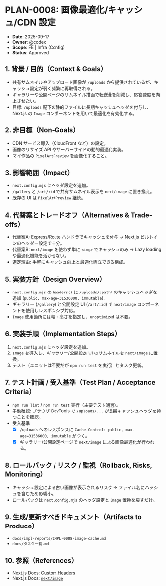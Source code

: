 # PLAN-0008: 画像最適化/キャッシュ/CDN 設定

- **Date**: 2025-09-17
- **Owner**: @codex
- **Scope**: FE | Infra (Config)
- **Status**: Approved

## 1. 背景 / 目的（Context & Goals）

- 共有サムネイルやアップロード画像が `/uploads` から提供されているが、キャッシュ設定が弱く頻繁に再取得される。
- ギャラリーや公開ページのサムネイル描画で転送量を削減し、応答速度を向上させたい。
- 目標: `/uploads` 配下の静的ファイルに長期キャッシュヘッダを付与し、Next.js の `Image` コンポーネントを用いて最適化を有効化する。

## 2. 非目標（Non-Goals）

- CDN サービス導入（CloudFront など）の設定。
- 画像のリサイズ API やサーバーサイドの動的最適化実装。
- マイ作品の `PixelArtPreview` を画像化すること。

## 3. 影響範囲（Impact）

- `next.config.mjs` にヘッダ設定を追加。
- `/gallery` と `/art/:id` で共有サムネイル表示を `next/image` に置き換え。
- 既存の UI は `PixelArtPreview` 継続。

## 4. 代替案とトレードオフ（Alternatives & Trade-offs）

- 代替案A: Express/Route ハンドラでキャッシュを付与 → Next.js ビルトインのヘッダー設定で十分。
- 代替案B: `next/image` を使わず単に `<img>` でキャッシュのみ → Lazy loading や最適化機能を活かせない。
- 選定理由: 手軽にキャッシュ向上と最適化両立できる構成。

## 5. 実装方針（Design Overview）

- `next.config.mjs` の `headers()` に `/uploads/:path*` のキャッシュヘッダを追加 (`public, max-age=31536000, immutable`).
- ギャラリー (`/gallery`) と公開設定 UI (`/art/:id`) で `next/image` コンポーネントを使用しレスポンシブ対応。
- `Image` 使用箇所には幅・高さを指定し、`unoptimized` は不要。

## 6. 実装手順（Implementation Steps）

1. `next.config.mjs` にヘッダ設定を追加。
2. `Image` を導入し、ギャラリー/公開設定 UI のサムネイルを `next/image` に置換。
3. テスト（ユニットは不要だが `npm run test` を実行）とタスク更新。

## 7. テスト計画 / 受入基準（Test Plan / Acceptance Criteria）

- `npm run lint` / `npm run test` 実行（主要テスト通過）。
- 手動確認: ブラウザ DevTools で `/uploads/...` が長期キャッシュヘッダを持つことを確認。
- 受入基準
  - [x] `/uploads` へのレスポンスに `Cache-Control: public, max-age=31536000, immutable` がつく。
  - [x] ギャラリー/公開設定ページで `next/image` による画像最適化が行われる。

## 8. ロールバック / リスク / 監視（Rollback, Risks, Monitoring）

- キャッシュ設定による古い画像が表示されるリスク → ファイル名にハッシュを含むため影響小。
- ロールバックは `next.config.mjs` のヘッダ設定と `Image` 置換を戻すだけ。

## 9. 生成/更新すべきドキュメント（Artifacts to Produce）

- `docs/impl-reports/IMPL-0008-image-cache.md`
- `docs/タスク一覧.md`

## 10. 参照（References）

- Next.js Docs: [Custom Headers](https://nextjs.org/docs/app/building-your-application/routing/headers)
- Next.js Docs: [`next/image`](https://nextjs.org/docs/app/building-your-application/optimizing/images)
